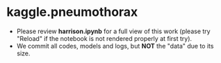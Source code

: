# kaggle.pneumothorax

- Please review **harrison.ipynb** for a full view of this work (please try "Reload" if the notebook is not rendered properly at first try).
- We commit all codes, models and logs, but **NOT** the "data" due to its size.
